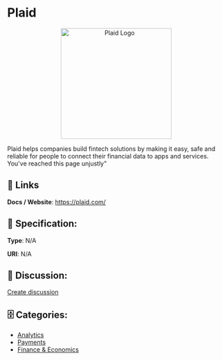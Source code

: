 # Plaid
<p align="center">
    <img width="256" src="https://raw.githubusercontent.com/apis-list/apis-list/main/apis/plaid/logo_256x256.png" alt="Plaid Logo"/>
</p>

Plaid helps companies build fintech solutions by making it easy, safe and reliable for people to connect their financial data to apps and services. You&apos;ve reached this page unjustly"

##  🔗 Links
**Docs / Website**: https://plaid.com/

## 🧬 Specification:
**Type**: N/A

**URI**: N/A

## 💬 Discussion:
[Create discussion](https://github.com/apis-list/apis-list/discussions/new)

## 🗄️ Categories:
- [Analytics](https://github.com/apis-list/apis-list#analytics)
- [Payments](https://github.com/apis-list/apis-list#payments)
- [Finance & Economics](https://github.com/apis-list/apis-list#finance--economics)




